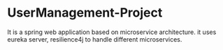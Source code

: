 # UserManagement-Project
It is a spring web application based on microservice architecture. it uses eureka server, resilience4j to handle different microservices.

